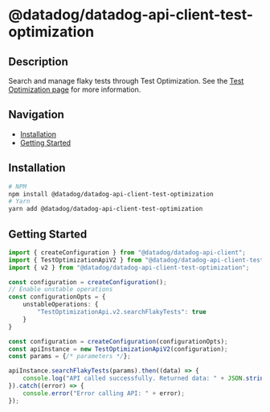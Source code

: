 # @datadog/datadog-api-client-test-optimization

## Description

Search and manage flaky tests through Test Optimization. See the [Test Optimization page](https://docs.datadoghq.com/tests/) for more information.

## Navigation

- [Installation](#installation)
- [Getting Started](#getting-started)

## Installation

```sh
# NPM
npm install @datadog/datadog-api-client-test-optimization
# Yarn
yarn add @datadog/datadog-api-client-test-optimization
```

## Getting Started
```ts
import { createConfiguration } from "@datadog/datadog-api-client";
import { TestOptimizationApiV2 } from "@datadog/datadog-api-client-test-optimization";
import { v2 } from "@datadog/datadog-api-client-test-optimization";

const configuration = createConfiguration();
// Enable unstable operations
const configurationOpts = {
    unstableOperations: {
        "TestOptimizationApi.v2.searchFlakyTests": true
    }
}

const configuration = createConfiguration(configurationOpts);
const apiInstance = new TestOptimizationApiV2(configuration);
const params = {/* parameters */};

apiInstance.searchFlakyTests(params).then((data) => {
    console.log("API called successfully. Returned data: " + JSON.stringify(data));
}).catch((error) => {
    console.error("Error calling API: " + error);
});
```